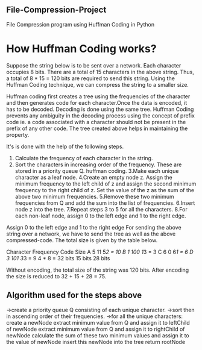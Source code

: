 ## File-Compression-Project
File Compression program using Huffman Coding in Python

# How Huffman Coding works?
Suppose the string below is to be sent over a network.
Each character occupies 8 bits. There are a total of 15 characters in the above string. 
Thus, a total of 8 * 15 = 120 bits are required to send this string. Using the Huffman Coding technique, we can compress the string to a smaller size.

Huffman coding first creates a tree using the frequencies of the character and then generates code for each character.Once the data is encoded, it has to be decoded. Decoding is done using the same tree. Huffman Coding prevents any ambiguity in the decoding process using the concept of prefix code ie. a code associated with a character should not be present in the prefix of any other code. The tree created above helps in maintaining the property.

It's is done with the help of the following steps.
1. Calculate the frequency of each character in the string.
2. Sort the characters in increasing order of the frequency. These are stored in a priority queue Q.
huffman coding.
3.Make each unique character as a leaf node.
4.Create an empty node z. Assign the minimum frequency to the left child of z and assign the second minimum frequency to the right child of z. Set the value of the z as the sum of the above two minimum frequencies.
5.Remove these two minimum frequencies from Q and add the sum into the list of frequencies.
6.Insert node z into the tree.
7.Repeat steps 3 to 5 for all the characters.
8.For each non-leaf node, assign 0 to the left edge and 1 to the right edge.

Assign 0 to the left edge and 1 to the right edge
For sending the above string over a network, we have to send the tree as well as the above compressed-code. The total size is given by the table below.

 

Character	        Frequency    	Code	     Size
A             	     5	           11	      5*2 = 10
B	                   1	         100	      1*3 = 3
C	                   6	          0	       6*1 = 6
D	                   3	         101	      3*3 = 9
4 * 8 = 32 bits	     15 bits	 	           28 bits
 
 
Without encoding, the total size of the string was 120 bits. After encoding the size is reduced to 32 + 15 + 28 = 75.

## Algorithm used for the steps above

->create a priority queue Q consisting of each unique character.
->sort then in ascending order of their frequencies.
->for all the unique characters:
    create a newNode
    extract minimum value from Q and assign it to leftChild of newNode
    extract minimum value from Q and assign it to rightChild of newNode
    calculate the sum of these two minimum values and assign it to the value of newNode
    insert this newNode into the tree
return rootNode
